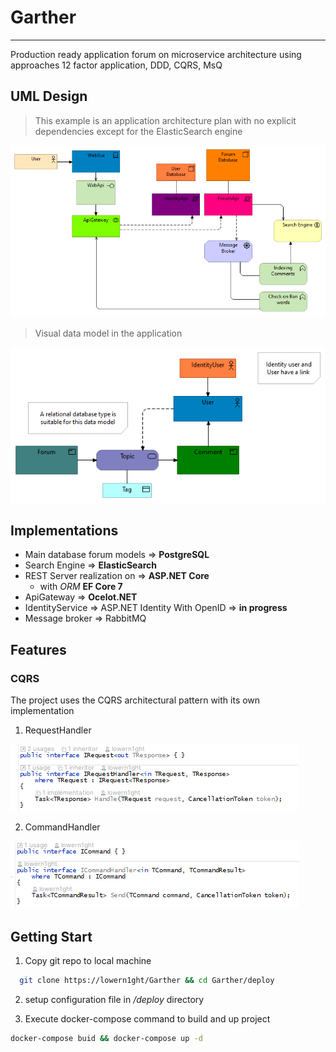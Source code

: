 # Garther

---

Production ready application forum on microservice architecture
using approaches 12 factor application, DDD, CQRS, MsQ

## UML Design

> This example is an application architecture plan with no explicit
> dependencies except for the ElasticSearch engine

![arhi](repo/images/uml-archi_01.png)

> Visual data model in the application

![models](repo/images/uml-data.png)

## Implementations

- Main database forum models => **PostgreSQL**
- Search Engine => **ElasticSearch**
- REST Server realization on => **ASP.NET Core**
    - with _ORM_ **EF Core 7**
- ApiGateway => **Ocelot.NET**
- IdentityService => ASP.NET Identity With OpenID => **in progress**
- Message broker => RabbitMQ

## Features

### CQRS

The project uses the CQRS architectural pattern with its own implementation

1. RequestHandler

![req_handler](repo/_rg_h.png)

2. CommandHandler

![CommandHandler](repo/_cm_h.png)

## Getting Start

1. Copy git repo to local machine

``` bash
  git clone https://lowern1ght/Garther && cd Garther/deploy
```

2. setup configuration file in _/deploy_ directory


3. Execute docker-compose command to build and up project

```bash
docker-compose buid && docker-compose up -d
```